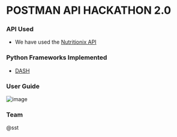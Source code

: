 # POSTMAN API HACKATHON 2.0
	
### API Used
- We have used the [Nutritionix API](https://www.nutritionix.com/business/api)
### Python Frameworks Implemented
- [DASH](https://dash.plotly.com/introduction)
### User Guide
![image](https://user-images.githubusercontent.com/100038013/216224034-5a435754-ffcf-4f6b-b986-2a477857f375.png)

### Team
@sst
